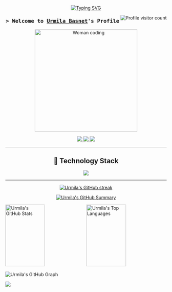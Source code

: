 <p align="center">
  <a href="https://github.com/Urmila111"><img src="https://readme-typing-svg.herokuapp.com?font=Fira+Code&pause=1000&color=F700FF&width=435&lines=Backend+Developer;Finance+%26+Cybersecurity+Enthusiast;AI+%7C+Quant+Learner;Aspiring+Financial+Engineer" alt="Typing SVG" /></a>
</p>

<a href="https://komarev.com/ghpvc/?username=Urmila111">
  <img align="right" src="https://komarev.com/ghpvc/?username=Urmila111&label=Visitors&color=F700FF&style=flat" alt="Profile visitor count" />
</a>

<!-- Intro -->
<h3 align="center">
        <samp>&gt; Welcome to 
                <b><a target="_blank" href="https://www.linkedin.com/in/urmila-basnet/">Urmila Basnet</a>'s Profile</b>
        </samp>
</h3>

<p align="center">
  <img src="https://media.giphy.com/media/By0gLwbUO7U7o/giphy.gif" alt="Woman coding" width="320" />
</p>

<!-- Socials -->
<p align="center">
 <a href="https://www.linkedin.com/in/urmila-basnet/" target="_blank">
  <img src="https://img.shields.io/badge/LinkedIn-0077B5?style=for-the-badge&logo=linkedin&logoColor=white" />
 </a>
 <a href="https://twitter.com/_urmila_basnet" target="_blank">
  <img src="https://img.shields.io/badge/Twitter-1DA1F2?style=for-the-badge&logo=twitter&logoColor=white" />
 </a>
 <a href="https://www.facebook.com/urmila.basnet.71" target="_blank">
  <img src="https://img.shields.io/badge/Facebook-20BEFF?style=for-the-badge&logo=facebook&logoColor=white" />
 </a>
</p>

---

<h2 align="center">🧰 Technology Stack</h2>
<p align="center">
  <a href="https://skillicons.dev">
    <img src="https://skillicons.dev/icons?i=nodejs,express,mongodb,react,vercel,git,linux,python,typescript,docker,figma,postgresql,tailwind&perline=10" />
  </a>
</p>

---

<p align="center">
  <a href="https://github.com/Urmila111">
    <img src="https://github-readme-streak-stats.herokuapp.com/?user=Urmila111&theme=radical&border=7F3FBF&background=0D1117" alt="Urmila's GitHub streak" />
  </a>
</p>

<p align="center">
  <a href="https://github.com/Urmila111">
    <img src="https://github-profile-summary-cards.vercel.app/api/cards/profile-details?username=Urmila111&theme=radical" alt="Urmila's GitHub Summary" />
  </a>
</p>

<a>
  <a href="https://github.com/Urmila111"><img alt="Urmila's GitHub Stats" src="https://denvercoder1-github-readme-stats.vercel.app/api?username=Urmila111&show_icons=true&count_private=true&theme=react&border_color=7F3FBF&bg_color=0D1117&title_color=F85D7F&icon_color=F8D866" height="192px" width="49.5%" /></a>
  <a href="https://github.com/Urmila111"><img alt="Urmila's Top Languages" src="https://denvercoder1-github-readme-stats.vercel.app/api/top-langs/?username=Urmila111&langs_count=8&layout=compact&theme=react&border_color=7F3FBF&bg_color=0D1117&title_color=F85D7F&icon_color=F8D866" height="192px" width="49.5%" /></a>
  <br/>
</a>

![Urmila's GitHub Graph](https://github-readme-activity-graph.vercel.app/graph?username=Urmila111&custom_title=Urmila%20Basnet's%20GitHub%20Activity%20Graph&bg_color=0D1117&color=7F3FBF&line=7F3FBF&point=7F3FBF&area_color=FFFFFF&title_color=FFFFFF&area=true)

![](https://activity-graph.herokuapp.com/graph?username=Urmila111&custom_title=Urmila%27s%20Contribution%20Graph&theme=react-dark)
